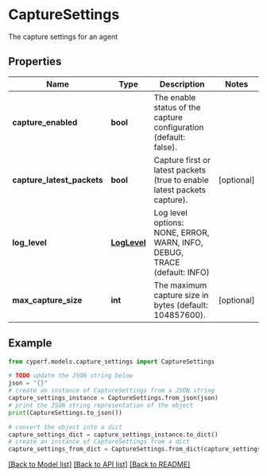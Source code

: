 # CaptureSettings

The capture settings for an agent

## Properties

Name | Type | Description | Notes
------------ | ------------- | ------------- | -------------
**capture_enabled** | **bool** | The enable status of the capture configuration (default: false). | 
**capture_latest_packets** | **bool** | Capture first or latest packets (true to enable latest packets capture). | [optional] 
**log_level** | [**LogLevel**](LogLevel.md) | Log level options: NONE, ERROR, WARN, INFO, DEBUG, TRACE (default: INFO) | 
**max_capture_size** | **int** | The maximum capture size in bytes (default: 104857600). | [optional] 

## Example

```python
from cyperf.models.capture_settings import CaptureSettings

# TODO update the JSON string below
json = "{}"
# create an instance of CaptureSettings from a JSON string
capture_settings_instance = CaptureSettings.from_json(json)
# print the JSON string representation of the object
print(CaptureSettings.to_json())

# convert the object into a dict
capture_settings_dict = capture_settings_instance.to_dict()
# create an instance of CaptureSettings from a dict
capture_settings_from_dict = CaptureSettings.from_dict(capture_settings_dict)
```
[[Back to Model list]](../README.md#documentation-for-models) [[Back to API list]](../README.md#documentation-for-api-endpoints) [[Back to README]](../README.md)


